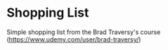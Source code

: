 # Shopping List

Simple shopping list from the Brad Traversy's course (https://www.udemy.com/user/brad-traversy/)
